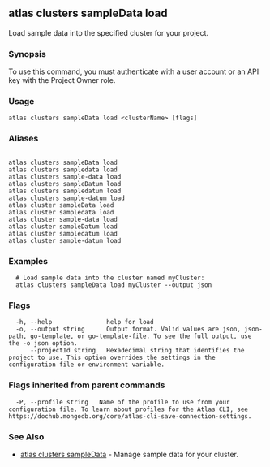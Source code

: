 ## atlas clusters sampleData load

Load sample data into the specified cluster for your project.


### Synopsis

To use this command, you must authenticate with a user account or an API key with the Project Owner role.


### Usage
```
atlas clusters sampleData load <clusterName> [flags]
```

### Aliases
```

atlas clusters sampleData load
atlas clusters sampledata load
atlas clusters sample-data load
atlas clusters sampleDatum load
atlas clusters sampledatum load
atlas clusters sample-datum load
atlas cluster sampleData load
atlas cluster sampledata load
atlas cluster sample-data load
atlas cluster sampleDatum load
atlas cluster sampledatum load
atlas cluster sample-datum load
```

### Examples

```
  # Load sample data into the cluster named myCluster:
  atlas clusters sampleData load myCluster --output json
```


### Flags

```
  -h, --help               help for load
  -o, --output string      Output format. Valid values are json, json-path, go-template, or go-template-file. To see the full output, use the -o json option.
      --projectId string   Hexadecimal string that identifies the project to use. This option overrides the settings in the configuration file or environment variable.

```


### Flags inherited from parent commands

```
  -P, --profile string   Name of the profile to use from your configuration file. To learn about profiles for the Atlas CLI, see https://dochub.mongodb.org/core/atlas-cli-save-connection-settings.

```

### See Also


* [atlas clusters sampleData](atlas_clusters_sampleData.md)	- Manage sample data for your cluster.



